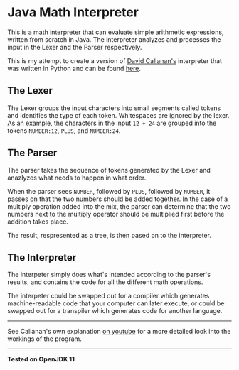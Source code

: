 # Java Math Interpreter

This is a math interpreter that can evaluate simple arithmetic expressions, written from scratch in Java. The interpreter analyzes and processes the input in the Lexer and the Parser respectively.

This is my attempt to create a version of [David Callanan's](https://github.com/davidcallanan) interpreter that was written in Python and can be found [here](https://github.com/davidcallanan/py-simple-math-interpreter).


## The Lexer
The Lexer groups the input characters into small segments called tokens and identifies the type of each token. Whitespaces are ignored by the lexer.
As an example, the characters in the input `12 + 24` are grouped into the tokens `NUMBER:12`, `PLUS`, and `NUMBER:24`.


## The Parser
The parser takes the sequence of tokens generated by the Lexer and anazlyzes what needs to happen in what order. 

When the parser sees `NUMBER`, followed by `PLUS`, followed by `NUMBER`, it passes on that the two numbers should be added together. In the case of a multiply operation added into the mix, the parser can determine that the two numbers next to the multiply operator should be multiplied first before the addition takes place.

The result, respresented as a tree, is then pased on to the interpreter.


## The Interpreter
The interpeter simply does what's intended according to the parser's results, and contains the code for all the different math operations.

The interpeter could be swapped out for a compiler which generates machine-readable code that your computer can later execute, or could be swapped out for a transpiler which generates code for another language.


***
See Callanan's own explanation [on youtube](https://www.youtube.com/watch?v=88lmIMHhYNs&list=PLZQftyCk7_Sdu5BFaXB_jLeJ9C78si5_3) for a more detailed look into the workings of the program.
***


**Tested on OpenJDK 11**
